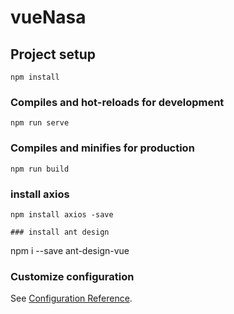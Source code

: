 # vueNasa

## Project setup
```
npm install
```

### Compiles and hot-reloads for development
```
npm run serve
```

### Compiles and minifies for production
```
npm run build
```
### install axios
```
npm install axios -save

### install ant design
```
npm i --save ant-design-vue
### Customize configuration
See [Configuration Reference](https://cli.vuejs.org/config/).

